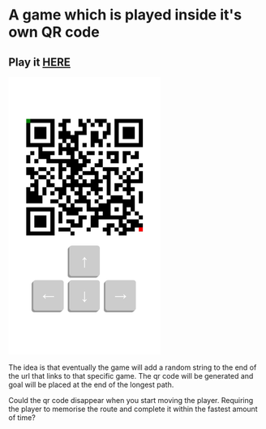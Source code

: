 # A game which is played inside it's own QR code

## Play it [HERE](https://artomweb.com/qrCodeGame)

<img src="screenshot.png" width="300">

The idea is that eventually the game will add a random string to the end of the url that links to that specific game. The qr code will be generated and goal will be placed at the end of the longest path.

Could the qr code disappear when you start moving the player. Requiring the player to memorise the route and complete it within the fastest amount of time?
